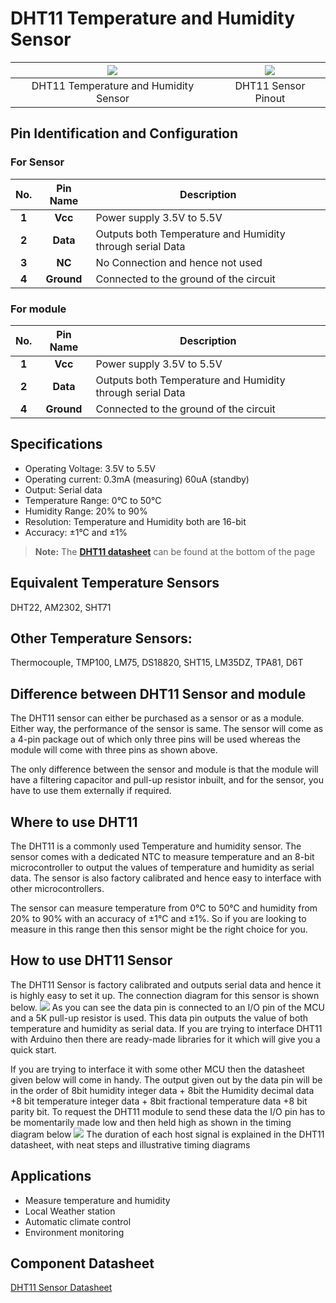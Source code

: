 

# DHT11 Temperature and Humidity Sensor
| ![](https://i.imgur.com/xChE6H7.jpg) | ![](https://i.imgur.com/wG1RNkT.jpg) |
| :---: | :---: |
| DHT11 Temperature and Humidity Sensor | DHT11 Sensor Pinout |

## Pin Identification and Configuration
### For Sensor
| No. | Pin Name | Description |
| :---: | :---: | --- |
| **1** | **Vcc** | Power supply 3.5V to 5.5V |
| **2** | **Data** | Outputs both Temperature and Humidity through serial Data |
| **3** | **NC** | No Connection and hence not used |
| **4** | **Ground** | Connected to the ground of the circuit |

### For module
| No. | Pin Name | Description |
| :---: | :---: | --- |
| **1** | **Vcc** | Power supply 3.5V to 5.5V |
| **2** | **Data** | Outputs both Temperature and Humidity through serial Data |
| **4** | **Ground** | Connected to the ground of the circuit |

## Specifications
- Operating Voltage: 3.5V to 5.5V
- Operating current: 0.3mA (measuring) 60uA (standby)
- Output: Serial data
- Temperature Range: 0°C to 50°C
- Humidity Range: 20% to 90%
- Resolution: Temperature and Humidity both are 16-bit
- Accuracy: ±1°C and ±1%

> **Note:** The [**DHT11 datasheet**](#component-datasheet) can be found at the bottom of the page

## Equivalent Temperature Sensors
DHT22, AM2302, SHT71

## Other Temperature Sensors:
Thermocouple, TMP100, LM75, DS18820, SHT15, LM35DZ, TPA81, D6T

## Difference between DHT11 Sensor and module
The DHT11 sensor can either be purchased as a sensor or as a module. Either way, the performance of the sensor is same. The sensor will come as a 4-pin package out of which only three pins will be used whereas the module will come with three pins as shown above.

The only difference between the sensor and module is that the module will have a filtering capacitor and pull-up resistor inbuilt, and for the sensor, you have to use them externally if required.

## Where to use DHT11
The DHT11 is a commonly used Temperature and humidity sensor. The sensor comes with a dedicated NTC to measure temperature and an 8-bit microcontroller to output the values of temperature and humidity as serial data. The sensor is also factory calibrated and hence easy to interface with other microcontrollers.

The sensor can measure temperature from 0°C to 50°C and humidity from 20% to 90% with an accuracy of ±1°C and ±1%. So if you are looking to measure in this range then this sensor might be the right choice for you.

## How to use DHT11 Sensor
The DHT11 Sensor is factory calibrated and outputs serial data and hence it is highly easy to set it up. The connection diagram for this sensor is shown below.
![](https://i.imgur.com/P9q8Meb.png)
As you can see the data pin is connected to an I/O pin of the MCU and a 5K pull-up resistor is used. This data pin outputs the value of both temperature and humidity as serial data. If you are trying to interface DHT11 with Arduino then there are ready-made libraries for it which will give you a quick start.

If you are trying to interface it with some other MCU then the datasheet given below will come in handy. The output given out by the data pin will be in the order of 8bit humidity integer data + 8bit the Humidity decimal data +8 bit temperature integer data + 8bit fractional temperature data +8 bit parity bit. To request the DHT11 module to send these data the I/O pin has to be momentarily made low and then held high as shown in the timing diagram below
![](https://i.imgur.com/9IyVHoy.png)
The duration of each host signal is explained in the DHT11 datasheet, with neat steps and illustrative timing diagrams

## Applications
- Measure temperature and humidity
- Local Weather station
- Automatic climate control
- Environment monitoring

## Component Datasheet
[DHT11 Sensor Datasheet](DHT11.pdf)
